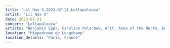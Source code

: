 ```yaml
---
title: "Lil Nas X_2023-07-21_Lollapalooza"
artist: "Lil Nas X"
date: 2023-07-21
concert: "Lollapalooza"
artists: "Benjamin Epps, Caroline Polachek, Arif, Anna of the North, Benjamin Ingrosso, Belako, A Hundred Drums, Aya Nakamura, Alexander 23, Arden Jones, 999999999, badmómzjay, Adekunle GOLD, Anna Calvi, Amenra, Ashe, Ava Max, Adriatique, Aitch, Anfisa Letyago, AJR, Bombay Bicycle Club, Abraham Alexander, Ashibah, Bárbara Tinoco, Apache 207, Angèle, Alison Wonderland, Alice Glass, aespa, Adg7, Arctic Monkeys, AFI, Adam Beyer, AR/CO, Angel Olsen, alt-J, Alok, Afrojack, 070 Shake, Álvaro Díaz, alyona alyona"
location: "Hippodrome de Longchamp"
location_details: "Paris, France"
---
```

